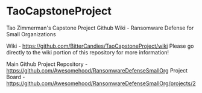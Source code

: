 # TaoCapstoneProject
Tao Zimmerman's Capstone Project Github Wiki - Ransomware Defense for Small Organizations

Wiki - https://github.com/BitterCandies/TaoCapstoneProject/wiki
Please go directly to the wiki portion of this repository for more information!

Main Github Project Repository - https://github.com/Awesomehood/RansomwareDefenseSmallOrg
Project Board - https://github.com/Awesomehood/RansomwareDefenseSmallOrg/projects/2
